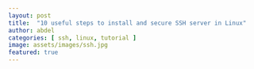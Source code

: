 ```yaml
---
layout: post
title:  "10 useful steps to install and secure SSH server in Linux"
author: abdel
categories: [ ssh, linux, tutorial ]
image: assets/images/ssh.jpg
featured: true
---
```

